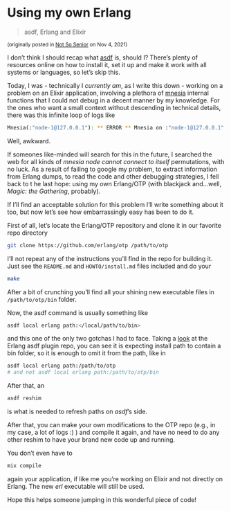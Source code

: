 # Using my own Erlang

> asdf, Erlang and Elixir

<small>(originally posted in [Not So Senior](https://zoten.substack.com/p/using-my-own-erlang) on Nov 4, 2021)</small>

I don’t think I should recap what [asdf](https://github.com/asdf-vm/asdf) is, should I? There’s plenty of resources online on how to install it, set it up and make it work with all systems or languages, so let’s skip this.

Today, I was - technically I _currently am_, as I write this down - working on a problem on an Elixir application, involving a plethora of [mnesia](https://www.erlang.org/doc/man/mnesia.html) internal functions that I could not debug in a decent manner by my knowledge. For the ones who want a small context without descending in technical details, there was this infinite loop of logs like

``` bash
Mnesia(:"node-1@127.0.0.1"): ** ERROR ** Mnesia on :"node-1@127.0.0.1" could not connect to node(s) [:"node-1@127.0.0.1"] 
```

Well, awkward.

If someones like-minded will search for this in the future, I searched the web for all kinds of _mnesia node cannot connect to itself_ permutations, with no luck. As a result of failing to google my problem, to extract information from Erlang dumps, to read the code and other debugging strategies, I fell back to t he last hope: using my own Erlang/OTP (with blackjack and…well, _Magic: the Gathering_, probably).

If I’ll find an acceptable solution for this problem I’ll write something about it too, but now let’s see how embarrassingly easy has been to do it.

First of all, let’s locate the Erlang/OTP repository and clone it in our favorite repo directory

``` bash
git clone https://github.com/erlang/otp /path/to/otp
```

I’ll not repeat any of the instructions you’ll find in the repo for building it. Just see the `README.md` and `HOWTO/install.md` files included and do your

``` bash
make
```

After a bit of crunching you’ll find all your shining new executable files in `/path/to/otp/bin` folder.

Now, the asdf command is usually something like

``` bash
asdf local erlang path:</local/path/to/bin>
```

and this one of the only two gotchas I had to face. Taking a [look](https://github.com/asdf-vm/asdf-erlang/blob/e99a10615b047b963d3ce9ac28d84b2c9889c390/bin/install#L48) at the Erlang asdf plugin repo, you can see it is expecting install path to contain a bin folder, so it is enough to omit it from the path, like in

``` bash
asdf local erlang path:/path/to/otp
# and not asdf local erlang path:/path/to/otp/bin
```

After that, an

``` bash
asdf reshim
```

is what is needed to refresh paths on _asdf_’s side.

After that, you can make your own modifications to the OTP repo (e.g., in my case, a lot of logs :) ) and compile it again, and have no need to do any other reshim to have your brand new code up and running.

You don’t even have to

``` bash
mix compile
```

again your application, if like me you’re working on Elixir and not directly on Erlang. The new _erl_ executable will still be used.

Hope this helps someone jumping in this wonderful piece of code!
